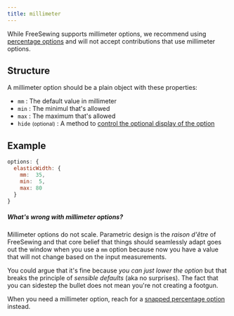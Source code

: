 ```yaml
---
title: millimeter
---
```


While FreeSewing supports millimeter options, we recommend
using [percentage options][1] and will not accept
contributions that use millimeter options.

## Structure

A millimeter option should be a plain object with these properties:

-   `mm` : The default value in millimeter
-   `min` : The minimul that's allowed
-   `max` : The maximum that's allowed
-   `hide` <small>(optional)</small> : A method to [control the optional display of the option][hide]

[hide]: /reference/api/config/options#optionally-hide-options-by-configuring-a-hide-method

## Example

```js
options: {
  elasticWidth: { 
    mm:  35, 
    min:  5, 
    max: 80 
  }
}
```

<Comment by="joost">

##### What's wrong with millimeter options?

Millimeter options do not scale.
Parametric design is the _raison d'être_ of FreeSewing and that core belief
that things should seamlessly adapt goes out the window when you use a `mm`
option because now you have a value that will not change based on the
input measurements.

You could argue that it's fine because _you can just lower the option_
but that breaks the principle of _sensible defaults_ (aka no surprises).
The fact that you can sidestep the bullet does not mean you're not creating
a footgun.

When you need a millimeter option, reach for a [snapped
percentage option][1] instead.

</Comment>

[1]: /reference/api/config/options/pct
